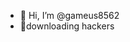 - 👋 Hi, I’m @gameus8562
- 👀downloading hackers
<!---
gameus8562/gameus8562 is a ✨ special ✨ repository because its `README.md` (this file) appears on your GitHub profile.
You can click the Preview link to take a look at your changes.
--->
